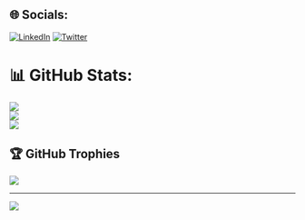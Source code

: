 ## 🌐 Socials:
[![LinkedIn](https://img.shields.io/badge/LinkedIn-%230077B5.svg?logo=linkedin&logoColor=white)](https://linkedin.com/in/madhurjyaroy) [![Twitter](https://img.shields.io/badge/Twitter-%231DA1F2.svg?logo=Twitter&logoColor=white)](https://twitter.com/mroyme) 
# 📊 GitHub Stats:
![](https://github-readme-stats.vercel.app/api?username=mroyme&theme=tokyonight&hide_border=true&include_all_commits=false&count_private=true)<br/>
![](https://github-readme-streak-stats.herokuapp.com/?user=mroyme&theme=tokyonight&hide_border=true)<br/>
![](https://github-readme-stats.vercel.app/api/top-langs/?username=mroyme&theme=tokyonight&hide_border=true&include_all_commits=false&count_private=true&layout=compact)

## 🏆 GitHub Trophies
![](https://github-profile-trophy.vercel.app/?username=mroyme&theme=tokyonight&no-frame=true&no-bg=true&margin-w=4)

---
[![](https://visitcount.itsvg.in/api?id=mroyme&icon=0&color=1)](https://visitcount.itsvg.in)

<!-- Proudly created with GPRM ( https://gprm.itsvg.in ) -->
